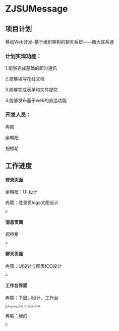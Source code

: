 # ZJSUMessage
## 项目计划

移动Web开发-基于组织架构的聊天系统——商大联系通

### 计划实现功能：

1.能够完成基础的即时通讯

2.能够填写在线文档

3.能够完成表单和文件提交

4.能够发布基于web的直达功能

### 开发人员：

冉熙

余朝阳

祝橙希

## 工作进度

#### 登录页面

余朝阳：UI 设计

冉熙：登录页logo大图设计

<img src="https://img2023.cnblogs.com/blog/2910984/202212/2910984-20221204161708612-566274955.jpg" style="zoom:50%;" />

#### 消息页面

祝橙希

<img src="https://img2023.cnblogs.com/blog/2910984/202212/2910984-20221204161748795-458237954.jpg" style="zoom:50%;" />

#### 聊天页面

冉熙：Ui设计与图表ICO设计

<img src="https://img2023.cnblogs.com/blog/2910984/202212/2910984-20221204161827743-788479424.jpg" style="zoom:50%;" />

#### 工作台界面

冉熙：下层UI设计、工作台

<img src="https://img2023.cnblogs.com/blog/2910984/202212/2910984-20221204161859047-51359231.jpg" alt="Snipaste_2022-12-04_16-18-48" style="zoom:50%;" />

冉熙：我的

<img src="https://img2023.cnblogs.com/blog/2910984/202212/2910984-20221204162002795-1964916803.jpg" style="zoom:50%;" />



